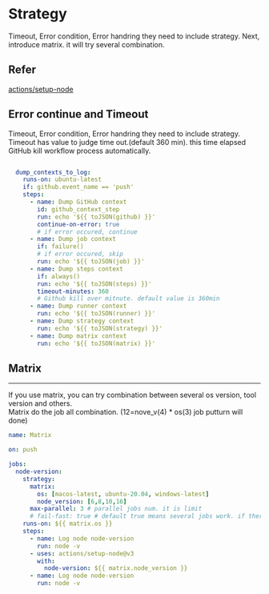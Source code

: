 # Strategy

Timeout, Error condition, Error handring they need to include strategy.
Next, introduce matrix. it will try several combination.

## Refer

[actions/setup-node](https://github.com/actions/setup-node)

## Error continue and Timeout

Timeout, Error condition, Error handring they need to include strategy.
Timeout has value to judge time out.(default 360 min). this time elapsed GitHub kill workflow process automatically.

``` yaml

  dump_contexts_to_log:
    runs-on: ubuntu-latest
    if: github.event_name == 'push'
    steps:
      - name: Dump GitHub context
        id: github_context_step
        run: echo '${{ toJSON(github) }}'
        continue-on-error: true
        # if error occured, continue 
      - name: Dump job context
        if: failure()
        # if error occured, skip
        run: echo '${{ toJSON(job) }}'
      - name: Dump steps context
        if: always()
        run: echo '${{ toJSON(steps) }}'
        timeout-minutes: 360
        # Github kill over mitnute. default value is 360min
      - name: Dump runner context
        run: echo '${{ toJSON(runner) }}'
      - name: Dump strategy context
        run: echo '${{ toJSON(strategy) }}'
      - name: Dump matrix context
        run: echo '${{ toJSON(matrix) }}'
```

## Matrix

---
If you use matrix, you can try combination between several os version, tool version and others.  
Matrix do the job all combination. (12=nove_v(4) * os(3) job putturn will done)

```yaml
name: Matrix

on: push

jobs:
  node-version:
    strategy:
      matrix:
        os: [macos-latest, ubuntu-20.04, windows-latest]
        node_version: [6,8,10,16]
      max-parallel: 3 # parallel jobs num. it is limit
      # fail-fast: true # default true means several jobs work. if there is an error in matrix, wf will stop.
    runs-on: ${{ matrix.os }}
    steps:
      - name: Log node node-version
        run: node -v
      - uses: actions/setup-node@v3
        with:
          node-version: ${{ matrix.node_version }}
      - name: Log node node-version
        run: node -v
```
